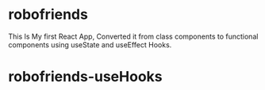 # robofriends
This Is My first React App, Converted it from class components to functional components using useState and useEffect Hooks.
# robofriends-useHooks
